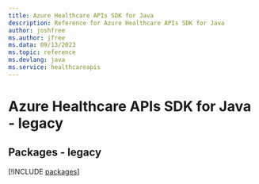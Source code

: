 ```yaml
---
title: Azure Healthcare APIs SDK for Java
description: Reference for Azure Healthcare APIs SDK for Java
author: joshfree
ms.author: jfree
ms.data: 09/13/2023
ms.topic: reference
ms.devlang: java
ms.service: healthcareapis
---
```

# Azure Healthcare APIs SDK for Java - legacy
## Packages - legacy
[!INCLUDE [packages](healthcare-apis-index.md)]